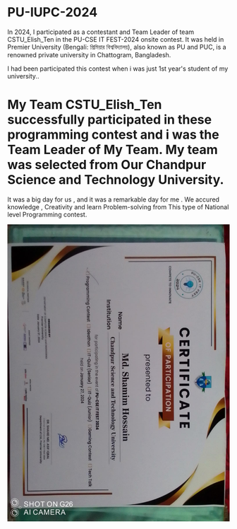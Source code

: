 # PU-IUPC-2024

In 2024, I participated as a contestant and Team Leader of team CSTU_Elish_Ten in the PU-CSE IT FEST-2024 onsite contest. It was held in Premier University (Bengali: প্রিমিয়ার বিশ্ববিদ্যালয়), also known as PU and PUC, is a renowned private university in Chattogram, Bangladesh.

I had been participated this contest when i was just 1st year's student of my university..

# My Team CSTU_Elish_Ten successfully participated in these programming contest and i was the Team Leader of My Team. My team was selected from Our Chandpur Science and Technology University.

It was a big day for us , and it was a remarkable day for me . We accured knowledge , Creativity and learn Problem-solving from This type of National level Programming contest.

![image alt](https://github.com/khanshamim8134/PU-IUPC-2024/blob/main/Tv3EWv3h.jpg)
